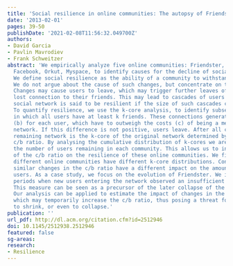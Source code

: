 ```yaml
---
title: 'Social resilience in online communities: The autopsy of Friendster'
date: '2013-02-01'
pages: 39-50
publishDate: '2021-02-08T11:56:32.049700Z'
authors:
- David Garcia
- Pavlin Mavrodiev
- Frank Schweitzer
abstract: 'We empirically analyze five online communities: Friendster, Livejournal,
  Facebook, Orkut, Myspace, to identify causes for the decline of social networks.
  We define social resilience as the ability of a community to withstand changes.
  We do not argue about the cause of such changes, but concentrate on their impact.
  Changes may cause users to leave, which may trigger further leaves of others who
  lost connection to their friends. This may lead to cascades of users leaving. A
  social network is said to be resilient if the size of such cascades can be limited.
  To quantify resilience, we use the k-core analysis, to identify subsets of the network
  in which all users have at least k friends. These connections generate benefits
  (b) for each user, which have to outweigh the costs (c) of being a member of the
  network. If this difference is not positive, users leave. After all cascades, the
  remaining network is the k-core of the original network determined by the cost-to-benefit
  c/b ratio. By analysing the cumulative distribution of k-cores we are able to calculate
  the number of users remaining in each community. This allows us to infer the impact
  of the c/b ratio on the resilience of these online communities. We find that the
  different online communities have different k-core distributions. Consequently,
  similar changes in the c/b ratio have a different impact on the amount of active
  users. As a case study, we focus on the evolution of Friendster. We identify time
  periods when new users entering the network observed an insufficient c/b ratio.
  This measure can be seen as a precursor of the later collapse of the community.
  Our analysis can be applied to estimate the impact of changes in the user interface,
  which may temporarily increase the c/b ratio, thus posing a threat for the community
  to shrink, or even to collapse.'
publication: ''
url_pdf: http://dl.acm.org/citation.cfm?id=2512946
doi: 10.1145/2512938.2512946
featured: false
sg-areas:
research:
- Resilience
---
```

